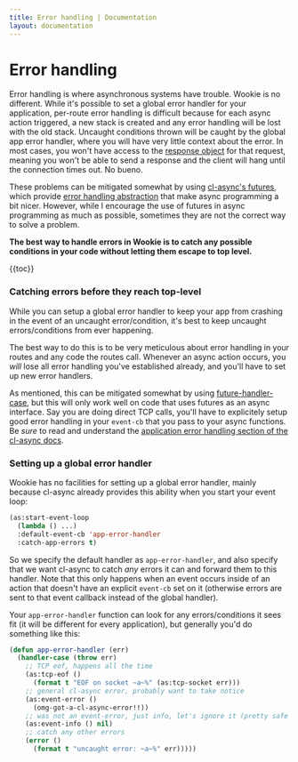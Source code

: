 ```yaml
---
title: Error handling | Documentation
layout: documentation
---
```


Error handling
==============
Error handling is where asynchronous systems have trouble. Wookie is no
different. While it's possible to set a global error handler for your
application, per-route error handling is difficult because for each async
action triggered, a new stack is created and any error handling will be lost
with the old stack. Uncaught conditions thrown will be caught by the global
app error handler, where you will have very little context about the error.
In most cases, you won't have access to the [response object](/docs/request-handling#response)
for that request, meaning you won't be able to send a response and the
client will hang until the connection times out. No bueno.

These problems can be mitigated somewhat by using [cl-async's futures](http://orthecreedence.github.com/cl-async/),
which provide [error handling abstraction](http://orthecreedence.github.com/cl-async/future#error-handling)
that make async programming a bit nicer. However, while I encourage the use of
futures in async programming as much as possible, sometimes they are not the
correct way to solve a problem.

__The best way to handle errors in Wookie is to catch any possible conditions in
your code without letting them escape to top level.__

{{toc}}

### Catching errors before they reach top-level
While you can setup a global error handler to keep your app from crashing in the
event of an uncaught error/condition, it's best to keep uncaught
errors/conditions from ever happening.

The best way to do this is to be very meticulous about error handling in your
routes and any code the routes call. Whenever an async action occurs, you *will*
lose all error handling you've established already, and you'll have to set up
new error handlers.

As mentioned, this can be mitigated somewhat by using [future-handler-case](http://orthecreedence.github.com/cl-async/future#error-handling),
but this will only work well on code that uses futures as an async interface.
Say you are doing direct TCP calls, you'll have to explicitely setup good error
handling in your `event-cb` that you pass to your async functions. Be *sure* to
read and understand the [application error handling section of the cl-async
docs](http://orthecreedence.github.com/cl-async/event-handling).

### Setting up a global error handler
Wookie has no facilities for setting up a global error handler, mainly because
cl-async already provides this ability when you start your event loop:

```lisp
(as:start-event-loop
  (lambda () ...)
  :default-event-cb 'app-error-handler
  :catch-app-errors t)
```
So we specify the default handler as `app-error-handler`, and also specify that
we want cl-async to catch *any* errors it can and forward them to this handler.
Note that this only happens when an event occurs inside of an action that
doesn't have an explicit `event-cb` set on it (otherwise errors are sent to
that event callback instead of the global handler).

Your `app-error-handler` function can look for any errors/conditions it sees
fit (it will be different for every application), but generally you'd do
something like this:

```lisp
(defun app-error-handler (err)
  (handler-case (throw err)
    ;; TCP eof, happens all the time
    (as:tcp-eof ()
      (format t "EOF on socket ~a~%" (as:tcp-socket err)))
    ;; general cl-async error, probably want to take notice
    (as:event-error ()
      (omg-got-a-cl-async-error!!))
    ;; was not an event-error, just info, let's ignore it (pretty safe bet)
    (as:event-info () nil)
    ;; catch any other errors
    (error ()
      (format t "uncaught error: ~a~%" err)))))
```

